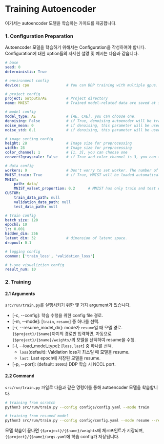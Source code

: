# Training Autoencoder
여기서는 autoencoder 모델을 학습하는 가이드를 제공합니다.

### 1. Configuration Preparation
Autoencoder 모델을 학습하기 위해서는 Configuration을 작성하여야 합니다.
Configuration에 대한 option들의 자세한 설명 및 예시는 다음과 같습니다.

```yaml
# base
seed: 0
deterministic: True

# environment config
device: cpu                 # You can DDP training with multiple gpus. e.g. gpu: [0], [0,1], [1,2,3], cpu: cpu

# project config
project: outputs/AE         # Project directory
name: MNIST                 # Trained model-related data are saved at {$project}/{$name} folde

# model config
model_type: AE              # [AE, CAE], you can choose one.
denoising: False            # if True, denoising autoencder will be trained
noise_mean: 0               # if denoising, this parameter will be used
noise_std: 0.1              # if denoising, this parameter will be used

# image setting config
height: 28                  # Image size for preprocessing
width: 28                   # Image size for preprocessing
color_channel: 1            # [1, 3], you can choose one
convert2grayscale: False    # if True and color_channel is 3, you can train color image with grayscaled image

# data config
workers: 0                  # Don't worry to set worker. The number of workers will be set automatically according to the batch size.
MNIST_train: True           # if True, MNIST will be loaded automatically.
MNIST:
    path: data/
    MNIST_valset_proportion: 0.2      # MNIST has only train and test data. Thus, part of the training data is used as a validation set.
CUSTOM:
    train_data_path: null
    validation_data_path: null
    test_data_path: null

# train config
batch_size: 128
epochs: 10
lr: 0.001
hidden_dim: 256
latent_dim: 32              # dimension of latent space.
dropout: 0.1

# logging config
common: ['train_loss', 'validation_loss']

# t-sne visualiztion config
result_num: 10
```

### 2. Training
#### 2.1 Arguments
`src/run/train.py`를 실행시키기 위한 몇 가지 argument가 있습니다.
* [-c, --config]: 학습 수행을 위한 config file 경로.
* [-m, --mode]: [`train`, `resume`] 중 하나를 선택.
* [-r, --resume_model_dir]: mode가 `resume`일 때 모델 경로. `{$project}/{$name}`까지의 경로만 입력하면, 자동으로 `{$project}/{$name}/weights/`의 모델을 선택하여 resume을 수행.
* [-l, --load_model_type]: [`loss`, `last`] 중 하나를 선택.
    * `loss`(default): Valdiation loss가 최소일 때 모델을 resume.
    * `last`: Last epoch에 저장된 모델을 resume.
* [-p, --port]: (default: `10001`) DDP 학습 시 NCCL port.


#### 2.2 Command
`src/run/train.py` 파일로 다음과 같은 명령어를 통해 autoencoder 모델을 학습합니다.
```bash
# training from scratch
python3 src/run/train.py --config configs/config.yaml --mode train

# training from resumed model
python3 src/run/train.py --config config/config.yaml --mode resume --resume_model_dir {$project}/{$name}
```
모델 학습이 끝나면 `{$project}/{$name}/weights`에 체크포인트가 저장되며, `{$project}/{$name}/args.yaml`에 학습 config가 저장됩니다.